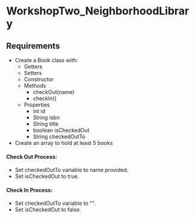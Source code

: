 # WorkshopTwo_NeighborhoodLibrary
## Requirements
- Create a Book class with:
  - Getters
  - Setters
  - Constructor
  - Methods
    - checkOut(name)
    - checkIn()
  - Properties 
    - int id
    - String isbn
    - String title
    - boolean isCheckedOut
    - String checkedOutTo
 - Create an array to hold at least 5 books
#### Check Out Process:
- Set checkedOutTo variable to name provided.
- Set isCheckedOut to true.

#### Check In Process:
- Set checkedOutTo variable to "".
- Set isCheckedOut to false.
